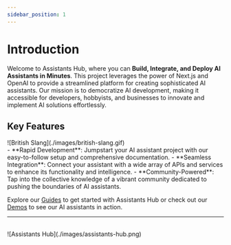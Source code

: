 ```yaml
---
sidebar_position: 1
---
```


# Introduction

Welcome to Assistants Hub, where you can **Build, Integrate, and Deploy AI Assistants in Minutes**. This project leverages the power of Next.js and OpenAI to provide a streamlined platform for creating sophisticated AI assistants. Our mission is to democratize AI development, making it accessible for developers, hobbyists, and businesses to innovate and implement AI solutions effortlessly.

## Key Features

<div style={{"display":"inline-block"}}>
    <div style={{"float":"left","padding-right":"50px"}}>![British Slang](./images/british-slang.gif)</div>
- **Rapid Development**: Jumpstart your AI assistant project with our easy-to-follow setup and comprehensive documentation.
- **Seamless Integration**: Connect your assistant with a wide array of APIs and services to enhance its functionality and intelligence.
- **Community-Powered**: Tap into the collective knowledge of a vibrant community dedicated to pushing the boundaries of AI assistants.

Explore our [Guides](./guides/assistant-operations.md) to get started with Assistants Hub or check out our [Demos](./demos) to see our AI assistants in action.
</div>

<hr/>
<br/>
![Assistants Hub](./images/assistants-hub.png)